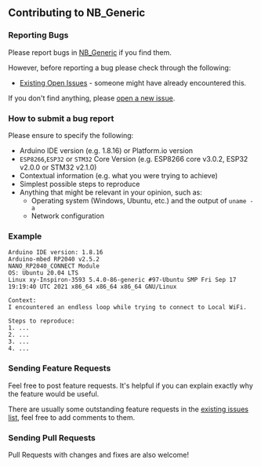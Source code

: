 ## Contributing to NB_Generic

### Reporting Bugs

Please report bugs in [NB_Generic](https://github.com/khoih-prog/NB_Generic/issues/new) if you find them.

However, before reporting a bug please check through the following:

* [Existing Open Issues](https://github.com/khoih-prog/NB_Generic/issues) - someone might have already encountered this.

If you don't find anything, please [open a new issue](https://github.com/khoih-prog/NB_Generic/issues/new).

### How to submit a bug report

Please ensure to specify the following:

* Arduino IDE version (e.g. 1.8.16) or Platform.io version
* `ESP8266`,`ESP32` or `STM32` Core Version (e.g. ESP8266 core v3.0.2, ESP32 v2.0.0 or STM32 v2.1.0)
* Contextual information (e.g. what you were trying to achieve)
* Simplest possible steps to reproduce
* Anything that might be relevant in your opinion, such as:
  * Operating system (Windows, Ubuntu, etc.) and the output of `uname -a`
  * Network configuration


### Example

```
Arduino IDE version: 1.8.16
Arduino-mbed RP2040 v2.5.2
NANO_RP2040_CONNECT Module
OS: Ubuntu 20.04 LTS
Linux xy-Inspiron-3593 5.4.0-86-generic #97-Ubuntu SMP Fri Sep 17 19:19:40 UTC 2021 x86_64 x86_64 x86_64 GNU/Linux

Context:
I encountered an endless loop while trying to connect to Local WiFi.

Steps to reproduce:
1. ...
2. ...
3. ...
4. ...
```

### Sending Feature Requests

Feel free to post feature requests. It's helpful if you can explain exactly why the feature would be useful.

There are usually some outstanding feature requests in the [existing issues list](https://github.com/khoih-prog/NB_Generic/issues?q=is%3Aopen+is%3Aissue+label%3Aenhancement), feel free to add comments to them.

### Sending Pull Requests

Pull Requests with changes and fixes are also welcome!


